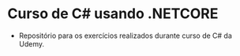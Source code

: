 Curso de C# usando .NETCORE
===================================
- Repositório para os exercícios realizados durante curso de C# da Udemy.